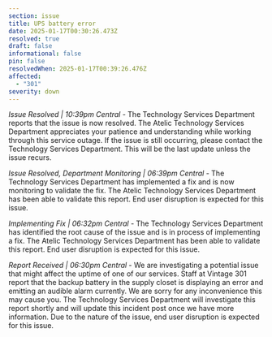 ```yaml
---
section: issue
title: UPS battery error
date: 2025-01-17T00:30:26.473Z
resolved: true
draft: false
informational: false
pin: false
resolvedWhen: 2025-01-17T00:39:26.476Z
affected:
  - "301"
severity: down
---
```

*Issue Resolved | 10:39pm Central* - The Technology Services Department reports that the issue is now resolved. The Atelic Technology Services Department appreciates your patience and understanding while working through this service outage. If the issue is still occurring, please contact the Technology Services Department. This will be the last update unless the issue recurs.

*Issue Resolved, Department Monitoring | 06:39pm Central* - The Technology Services Department has implemented a fix and is now monitoring to validate the fix. The Atelic Technology Services Department has been able to validate this report. End user disruption is expected for this issue.

*Implementing Fix | 06:32pm Central* - The Technology Services Department has identified the root cause of the issue and is in process of implementing a fix. The Atelic Technology Services Department has been able to validate this report. End user disruption is expected for this issue.

*Report Received | 06:30pm Central* - We are investigating a potential issue that might affect the uptime of one of our services. Staff at Vintage 301 report that the backup battery in the supply closet is displaying an error and emitting an audible alarm currently. We are sorry for any inconvenience this may cause you. The Technology Services Department will investigate this report shortly and will update this incident post once we have more information. Due to the nature of the issue, end user disruption is expected for this issue.